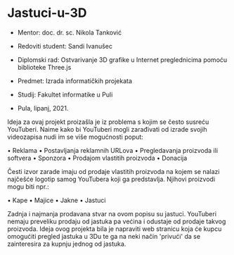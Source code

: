# Jastuci-u-3D


- Mentor: doc. dr. sc. Nikola Tanković
- Redoviti student: Sandi Ivanušec

- Diplomski rad: Ostvarivanje 3D grafike u Internet preglednicima pomoću biblioteke Three.js
- Predmet: Izrada informatičkih projekata

- Studij: Fakultet informatike u Puli
- Pula, lipanj, 2021.


Ideja za ovaj projekt proizašla je iz problema s kojim se često susreću YouTuberi. Naime kako bi YouTuberi mogli zarađivati od izrade svojih videozapisa nudi im se više mogućnosti poput:

•	Reklama
•	Postavljanja reklamnih URLova
•	Pregledavanja proizvoda ili softvera
•	Sponzora
•	Prodajom vlastitih proizvoda
•	Donacija

Česti izvor zarade imaju od prodaje vlastitih proizvoda na kojem se nalazi najčešće logotip samog YouTubera koji ga predstavlja. Njihovi proizvodi mogu biti npr.:

•	Kape
•	Majice
•	Jakne
•	Jastuci

Zadnja i najmanja prodavana stvar na ovom popisu su jastuci. YouTuberi nemaju preveliku prodaju od jastuka pa većina i odustaje od prodaje takvog proizvoda. 
Ideja ovog projekta bila je napraviti web stranicu koja će kupcu omogućiti pregled jastuka u 3Du te ga na neki način 'privući' da se zainteresira za kupnju jednog od jastuka. 
